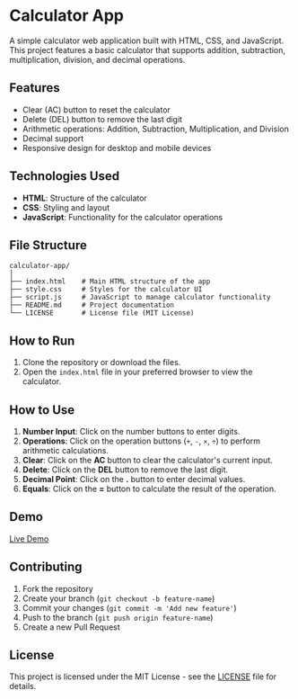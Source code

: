 # Calculator App

A simple calculator web application built with HTML, CSS, and JavaScript. This project features a basic calculator that supports addition, subtraction, multiplication, division, and decimal operations.

## Features

- Clear (AC) button to reset the calculator
- Delete (DEL) button to remove the last digit
- Arithmetic operations: Addition, Subtraction, Multiplication, and Division
- Decimal support
- Responsive design for desktop and mobile devices

## Technologies Used

- **HTML**: Structure of the calculator
- **CSS**: Styling and layout
- **JavaScript**: Functionality for the calculator operations

## File Structure

```plaintext
calculator-app/
│
├── index.html    # Main HTML structure of the app
├── style.css     # Styles for the calculator UI
├── script.js     # JavaScript to manage calculator functionality
├── README.md     # Project documentation
└── LICENSE       # License file (MIT License)
```


## How to Run

1. Clone the repository or download the files.
2. Open the `index.html` file in your preferred browser to view the calculator.

## How to Use

1. **Number Input**: Click on the number buttons to enter digits.
2. **Operations**: Click on the operation buttons (`+`, `-`, `×`, `÷`) to perform arithmetic calculations.
3. **Clear**: Click on the **AC** button to clear the calculator's current input.
4. **Delete**: Click on the **DEL** button to remove the last digit.
5. **Decimal Point**: Click on the **.** button to enter decimal values.
6. **Equals**: Click on the **=** button to calculate the result of the operation.

## Demo

[Live Demo](droll-calculator.netlify.app)

## Contributing

1. Fork the repository
2. Create your branch (`git checkout -b feature-name`)
3. Commit your changes (`git commit -m 'Add new feature'`)
4. Push to the branch (`git push origin feature-name`)
5. Create a new Pull Request

   
## License

This project is licensed under the MIT License - see the [LICENSE](LICENSE) file for details.

